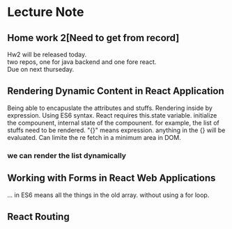 # Lecture Note

## Home work 2[Need to get from record]

Hw2 will be released today.  
two repos, one for java backend and one fore react.  
Due on next thurseday.

## Rendering Dynamic Content in React Application

Being able to encapuslate the attributes and stuffs. Rendering inside by expression.
Using ES6 syntax.
React requires this.state variable. initialize the compounent, internal state of the compounent. for example, the list of stuffs need to be rendered.
"{}" means expression.
anything in the {} will be evaluated. Can limite the re fetch in a minimum area in DOM.

### we can render the list dynamically

## Working with Forms in React Web Applications

... in ES6 means all the things in the old array. without using a for loop.

## React Routing